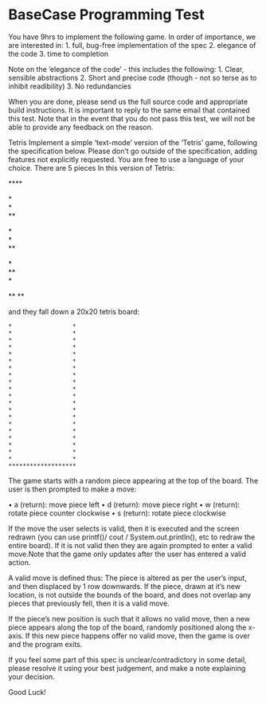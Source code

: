 # BaseCase Programming Test

You have 9hrs to implement the following game. In order of importance, we are interested in:
    1. full, bug-free implementation of the spec
    2. elegance of the code
    3. time to completion

Note on the ’elegance of the code’ - this includes the following:
    1. Clear, sensible abstractions
    2. Short and precise code (though - not so terse as to inhibit readibility)
    3. No redundancies

When you are done, please send us the full source code and appropriate build instructions. It is important to reply
to the same email that contained this test. Note that in the event that you do not pass this test, we will not be
able to provide any feedback on the reason.

Tetris
Implement a simple ‘text-mode’ version of the ‘Tetris’ game, following the specification below. Please don’t go
outside of the specification, adding features not explicitly requested. You are free to use a language of your choice.
There are 5 pieces In this version of Tetris:

\****
 
 *\
 *\
 **

 *\
 *\
 **

  *\
 **\
 *

 **
 **

and they fall down a 20x20 tetris board:
```
*                 *
*                 *
*                 *
*                 *
*                 *
*                 *
*                 *
*                 *
*                 *
*                 *
*                 *
*                 *
*                 *
*                 *
*                 *
*                 *
*                 *
*                 *
*                 *
*                 *
*******************
```
The game starts with a random piece appearing at the top of the board. The user is then prompted to make a move:

• a (return): move piece left
• d (return): move piece right
• w (return): rotate piece counter clockwise
• s (return): rotate piece clockwise

If the move the user selects is valid, then it is executed and the screen redrawn (you can use printf()/ cout / System.out.println(), etc to redraw the entire board). If it is not valid then they are again prompted to enter a valid move.Note that the game only updates after the user has entered a valid action.

A valid move is defined thus: The piece is altered as per the user’s input, and then displaced by 1 row downwards. If the piece, drawn at it’s new location, is not outside the bounds of the board, and does not overlap any
pieces that previously fell, then it is a valid move.

If the piece’s new position is such that it allows no valid move, then a new piece appears along the top of the
board, randomly positioned along the x-axis. If this new piece happens offer no valid move, then the game is over
and the program exits.

If you feel some part of this spec is unclear/contradictory in some detail, please resolve it using your best judgement, and make a note explaining your decision.

Good Luck!
